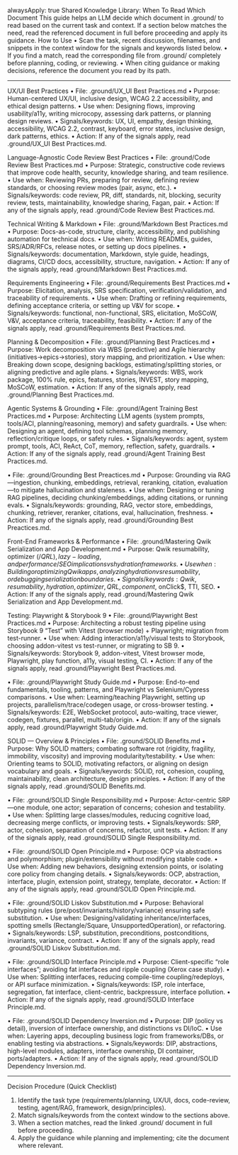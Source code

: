 alwaysApply: true
Shared Knowledge Library: When To Read Which Document
This guide helps an LLM decide which document in .ground/ to read based on the current task and context. If a section below matches the need, read the referenced document in full before proceeding and apply its guidance.
How to Use
• Scan the task, recent discussion, filenames, and snippets in the context window for the signals and keywords listed below.
• If you find a match, read the corresponding file from .ground/ completely before planning, coding, or reviewing.
• When citing guidance or making decisions, reference the document you read by its path.

---

UX/UI Best Practices
• File: .ground/UX_UI Best Practices.md
• Purpose: Human-centered UX/UI, inclusive design, WCAG 2.2 accessibility, and ethical design patterns.
• Use when: Designing flows, improving usability/a11y, writing microcopy, assessing dark patterns, or planning design reviews.
• Signals/keywords: UX, UI, empathy, design thinking, accessibility, WCAG 2.2, contrast, keyboard, error states, inclusive design, dark patterns, ethics.
• Action: If any of the signals apply, read .ground/UX_UI Best Practices.md.

Language-Agnostic Code Review Best Practices
• File: .ground/Code Review Best Practices.md
• Purpose: Strategic, constructive code reviews that improve code health, security, knowledge sharing, and team resilience.
• Use when: Reviewing PRs, preparing for review, defining review standards, or choosing review modes (pair, async, etc.).
• Signals/keywords: code review, PR, diff, standards, nit, blocking, security review, tests, maintainability, knowledge sharing, Fagan, pair.
• Action: If any of the signals apply, read .ground/Code Review Best Practices.md.

Technical Writing & Markdown
• File: .ground/Markdown Best Practices.md
• Purpose: Docs-as-code, structure, clarity, accessibility, and publishing automation for technical docs.
• Use when: Writing READMEs, guides, SRS/ADR/RFCs, release notes, or setting up docs pipelines.
• Signals/keywords: documentation, Markdown, style guide, headings, diagrams, CI/CD docs, accessibility, structure, navigation.
• Action: If any of the signals apply, read .ground/Markdown Best Practices.md.

Requirements Engineering
• File: .ground/Requirements Best Practices.md
• Purpose: Elicitation, analysis, SRS specification, verification/validation, and traceability of requirements.
• Use when: Drafting or refining requirements, defining acceptance criteria, or setting up V&V for scope.
• Signals/keywords: functional, non-functional, SRS, elicitation, MoSCoW, V&V, acceptance criteria, traceability, feasibility.
• Action: If any of the signals apply, read .ground/Requirements Best Practices.md.

Planning & Decomposition
• File: .ground/Planning Best Practices.md
• Purpose: Work decomposition via WBS (predictive) and Agile hierarchy (initiatives→epics→stories), story mapping, and prioritization.
• Use when: Breaking down scope, designing backlogs, estimating/splitting stories, or aligning predictive and agile plans.
• Signals/keywords: WBS, work package, 100% rule, epics, features, stories, INVEST, story mapping, MoSCoW, estimation.
• Action: If any of the signals apply, read .ground/Planning Best Practices.md.

Agentic Systems & Grounding
• File: .ground/Agent Training Best Practices.md
• Purpose: Architecting LLM agents (system prompts, tools/ACI, planning/reasoning, memory) and safety guardrails.
• Use when: Designing an agent, defining tool schemas, planning memory, reflection/critique loops, or safety rules.
• Signals/keywords: agent, system prompt, tools, ACI, ReAct, CoT, memory, reflection, safety, guardrails.
• Action: If any of the signals apply, read .ground/Agent Training Best Practices.md.

• File: .ground/Grounding Best Preactices.md
• Purpose: Grounding via RAG—ingestion, chunking, embeddings, retrieval, reranking, citation, evaluation—to mitigate hallucination and staleness.
• Use when: Designing or tuning RAG pipelines, deciding chunking/embeddings, adding citations, or running evals.
• Signals/keywords: grounding, RAG, vector store, embeddings, chunking, retriever, reranker, citations, eval, hallucination, freshness.
• Action: If any of the signals apply, read .ground/Grounding Best Preactices.md.

Front-End Frameworks & Performance
• File: .ground/Mastering Qwik Serialization and App Development.md
• Purpose: Qwik resumability, optimizer ($/QRL), lazy-loading, and performance/SEO implications vs hydration frameworks.
• Use when: Building or optimizing Qwik apps, analyzing hydration vs resumability, or debugging serialization boundaries.
• Signals/keywords: Qwik, resumability, hydration, optimizer, QRL, component$, onClick$, TTI, SEO.
• Action: If any of the signals apply, read .ground/Mastering Qwik Serialization and App Development.md.

Testing: Playwright & Storybook 9
• File: .ground/Playwright Best Practices.md
• Purpose: Architecting a robust testing pipeline using Storybook 9 “Test” with Vitest (browser mode) + Playwright; migration from test-runner.
• Use when: Adding interaction/a11y/visual tests to Storybook, choosing addon-vitest vs test-runner, or migrating to SB 9.
• Signals/keywords: Storybook 9, addon-vitest, Vitest browser mode, Playwright, play function, a11y, visual testing, CI.
• Action: If any of the signals apply, read .ground/Playwright Best Practices.md.

• File: .ground/Playwright Study Guide.md
• Purpose: End-to-end fundamentals, tooling, patterns, and Playwright vs Selenium/Cypress comparisons.
• Use when: Learning/teaching Playwright, setting up projects, parallelism/trace/codegen usage, or cross-browser testing.
• Signals/keywords: E2E, WebSocket protocol, auto-waiting, trace viewer, codegen, fixtures, parallel, multi-tab/origin.
• Action: If any of the signals apply, read .ground/Playwright Study Guide.md.

SOLID — Overview & Principles
• File: .ground/SOLID Benefits.md
• Purpose: Why SOLID matters; combating software rot (rigidity, fragility, immobility, viscosity) and improving modularity/testability.
• Use when: Orienting teams to SOLID, motivating refactors, or aligning on design vocabulary and goals.
• Signals/keywords: SOLID, rot, cohesion, coupling, maintainability, clean architecture, design principles.
• Action: If any of the signals apply, read .ground/SOLID Benefits.md.

• File: .ground/SOLID Single Responsibility.md
• Purpose: Actor-centric SRP—one module, one actor; separation of concerns; cohesion and testability.
• Use when: Splitting large classes/modules, reducing cognitive load, decreasing merge conflicts, or improving tests.
• Signals/keywords: SRP, actor, cohesion, separation of concerns, refactor, unit tests.
• Action: If any of the signals apply, read .ground/SOLID Single Responsibility.md.

• File: .ground/SOLID Open Principle.md
• Purpose: OCP via abstractions and polymorphism; plugin/extensibility without modifying stable code.
• Use when: Adding new behaviors, designing extension points, or isolating core policy from changing details.
• Signals/keywords: OCP, abstraction, interface, plugin, extension point, strategy, template, decorator.
• Action: If any of the signals apply, read .ground/SOLID Open Principle.md.

• File: .ground/SOLID Liskov Substitution.md
• Purpose: Behavioral subtyping rules (pre/post/invariants/history/variance) ensuring safe substitution.
• Use when: Designing/validating inheritance/interfaces, spotting smells (Rectangle/Square, UnsupportedOperation), or refactoring.
• Signals/keywords: LSP, substitution, preconditions, postconditions, invariants, variance, contract.
• Action: If any of the signals apply, read .ground/SOLID Liskov Substitution.md.

• File: .ground/SOLID Interface Principle.md
• Purpose: Client-specific “role interfaces”; avoiding fat interfaces and ripple coupling (Xerox case study).
• Use when: Splitting interfaces, reducing compile-time coupling/redeploys, or API surface minimization.
• Signals/keywords: ISP, role interface, segregation, fat interface, client-centric, backpressure, interface pollution.
• Action: If any of the signals apply, read .ground/SOLID Interface Principle.md.

• File: .ground/SOLID Dependency Inversion.md
• Purpose: DIP (policy vs detail), inversion of interface ownership, and distinctions vs DI/IoC.
• Use when: Layering apps, decoupling business logic from frameworks/DBs, or enabling testing via abstractions.
• Signals/keywords: DIP, abstractions, high-level modules, adapters, interface ownership, DI container, ports/adapters.
• Action: If any of the signals apply, read .ground/SOLID Dependency Inversion.md.

---

Decision Procedure (Quick Checklist)

1. Identify the task type (requirements/planning, UX/UI, docs, code-review, testing, agent/RAG, framework, design/principles).
2. Match signals/keywords from the context window to the sections above.
3. When a section matches, read the linked .ground/ document in full before proceeding.
4. Apply the guidance while planning and implementing; cite the document where relevant.
